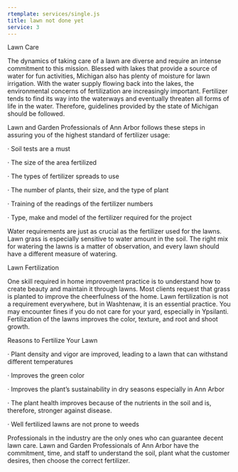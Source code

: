 ```yaml
---
rtemplate: services/single.js
title: lawn not done yet
service: 3
---
```


Lawn Care

The dynamics of taking care of a lawn are diverse and require an intense commitment to this mission. Blessed with lakes that provide a source of water for fun activities, Michigan also has plenty of moisture for lawn irrigation. With the water supply flowing back into the lakes, the environmental concerns of fertilization are increasingly important. Fertilizer tends to find its way into the waterways and eventually threaten all forms of life in the water. Therefore, guidelines provided by the state of Michigan should be followed.  

Lawn and Garden Professionals of Ann Arbor follows these steps in assuring you of the highest standard of fertilizer usage:

· Soil tests are a must

· The size of the area fertilized

· The types of fertilizer spreads to use

· The number of plants, their size, and the type of plant

· Training of the readings of the fertilizer numbers  

· Type, make and model of the fertilizer required for the project

Water requirements are just as crucial as the fertilizer used for the lawns. Lawn grass is especially sensitive to water amount in the soil. The right mix for watering the lawns is a matter of observation, and every lawn should have a different measure of watering.

Lawn Fertilization

One skill required in home improvement practice is to understand how to create beauty and maintain it through lawns. Most clients request that grass is planted to improve the cheerfulness of the home. Lawn fertilization is not a requirement everywhere, but in Washtenaw, it is an essential practice. You may encounter fines if you do not care for your yard, especially in Ypsilanti. Fertilization of the lawns improves the color, texture, and root and shoot growth. 

Reasons to Fertilize Your Lawn

· Plant density and vigor are improved, leading to a lawn that can withstand different temperatures

· Improves the green color 

· Improves the plant’s sustainability in dry seasons especially in Ann Arbor 

· The plant health improves because of the nutrients in the soil and is, therefore, stronger against disease.

· Well fertilized lawns are not prone to weeds

Professionals in the industry are the only ones who can guarantee decent lawn care. Lawn and Garden Professionals of Ann Arbor have the commitment, time, and staff to understand the soil, plant what the customer desires, then choose the correct fertilizer. 
